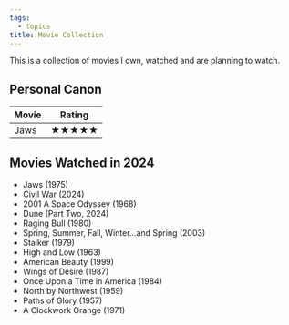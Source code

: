 ```yaml
---
tags:
  - topics
title: Movie Collection
---
```

This is a collection of movies I own, watched and are planning to watch.

## Personal Canon


| Movie | Rating |
| ----- | ------ |
| Jaws  | ★★★★★  |



## Movies Watched in 2024

- Jaws (1975)
- Civil War (2024)
- 2001 A Space Odyssey (1968)
- Dune (Part Two, 2024)
- Raging Bull (1980)
- Spring, Summer, Fall, Winter...and Spring (2003)
- Stalker (1979)
- High and Low (1963)
- American Beauty (1999)
- Wings of Desire (1987)
- Once Upon a Time in America (1984)
- North by Northwest (1959)
- Paths of Glory (1957)
- A Clockwork Orange (1971)